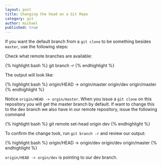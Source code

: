 ```yaml
---
layout: post
title: Changing the head on a Git Repo
category: git
author: michael
published: true
---
```


If you want the default branch from a `git clone` to be something besides `master`, use the following steps:

Check what remote branches are available: 

{% highlight bash %}
git branch -r
{% endhighlight %}

The output will look like:

{% highlight bash %}
origin/HEAD -> origin/master
origin/dev
origin/master
{% endhighlight %}

Notice `origin/HEAD -> orgin/master`.  When you issue a `git clone` on this repository you will get the master branch by default.  If want to change this to the dev branch we also have in our remote repository, issue the following command

{% highlight bash %}
git remote set-head origin dev
{% endhighlight %}

To confirm the change took, run `git branch -r` and review our output:

{% highlight bash %}
origin/HEAD -> origin/dev
origin/dev
origin/master
{% endhighlight %}

`origin/HEAD -> orgin/dev` is pointing to our dev branch.